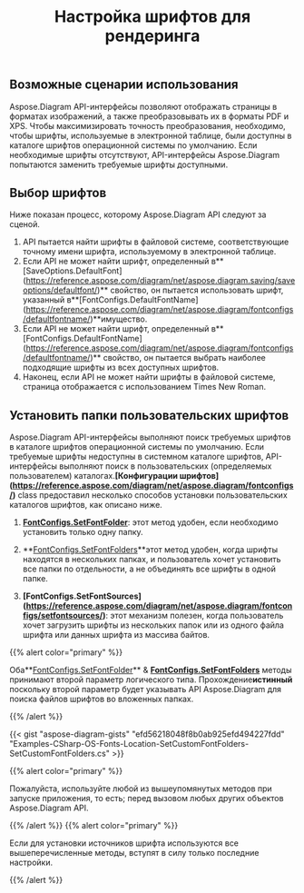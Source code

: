 ﻿---
title: Настройка шрифтов для рендеринга
type: docs
weight: 10
url: /ru/net/configuring-fonts-for-rendering/
---
## **Возможные сценарии использования**

Aspose.Diagram API-интерфейсы позволяют отображать страницы в форматах изображений, а также преобразовывать их в форматы PDF и XPS. Чтобы максимизировать точность преобразования, необходимо, чтобы шрифты, используемые в электронной таблице, были доступны в каталоге шрифтов операционной системы по умолчанию. Если необходимые шрифты отсутствуют, API-интерфейсы Aspose.Diagram попытаются заменить требуемые шрифты доступными.

## **Выбор шрифтов**

Ниже показан процесс, которому Aspose.Diagram API следуют за сценой.

1. API пытается найти шрифты в файловой системе, соответствующие точному имени шрифта, используемому в электронной таблице.
1.  Если API не может найти шрифт, определенный в**[SaveOptions.DefaultFont] (https://reference.aspose.com/diagram/net/aspose.diagram.saving/saveoptions/defaultfont/)** свойство, он пытается использовать шрифт, указанный в**[FontConfigs.DefaultFontName] (https://reference.aspose.com/diagram/net/aspose.diagram/fontconfigs/defaultfontname/)**имущество.
1.  Если API не может найти шрифт, определенный в**[FontConfigs.DefaultFontName] (https://reference.aspose.com/diagram/net/aspose.diagram/fontconfigs/defaultfontname/)** свойство, он пытается выбрать наиболее подходящие шрифты из всех доступных шрифтов.
1. Наконец, если API не может найти шрифты в файловой системе, страница отображается с использованием Times New Roman.

## **Установить папки пользовательских шрифтов**

 Aspose.Diagram API-интерфейсы выполняют поиск требуемых шрифтов в каталоге шрифтов операционной системы по умолчанию. Если требуемые шрифты недоступны в системном каталоге шрифтов, API-интерфейсы выполняют поиск в пользовательских (определяемых пользователем) каталогах.**[Конфигурации шрифтов] (https://reference.aspose.com/diagram/net/aspose.diagram/fontconfigs/)** class предоставил несколько способов установки пользовательских каталогов шрифтов, как описано ниже.

1. **[FontConfigs.SetFontFolder](https://reference.aspose.com/diagram/net/aspose.diagram/fontconfigs/setfontfolder/)**: этот метод удобен, если необходимо установить только одну папку.

1. **[FontConfigs.SetFontFolders](https://reference.aspose.com/diagram/net/aspose.diagram/fontconfigs/setfontfolders/)**этот метод удобен, когда шрифты находятся в нескольких папках, и пользователь хочет установить все папки по отдельности, а не объединять все шрифты в одной папке.
1. **[FontConfigs.SetFontSources] (https://reference.aspose.com/diagram/net/aspose.diagram/fontconfigs/setfontsources/)**: этот механизм полезен, когда пользователь хочет загрузить шрифты из нескольких папок или из одного файла шрифта или данных шрифта из массива байтов.

{{% alert color="primary" %}}

 Оба**[FontConfigs.SetFontFolder](https://reference.aspose.com/diagram/net/aspose.diagram/fontconfigs/setfontfolder/)** & **[FontConfigs.SetFontFolders](https://reference.aspose.com/diagram/net/aspose.diagram/fontconfigs/setfontfolders/)** методы принимают второй параметр логического типа. Прохождение**истинный** поскольку второй параметр будет указывать API Aspose.Diagram для поиска файлов шрифтов во вложенных папках.

{{% /alert %}}

{{< gist "aspose-diagram-gists" "efd56218048f8b0ab925efd494227fdd" "Examples-CSharp-OS-Fonts-Location-SetCustomFontFolders-SetCustomFontFolders.cs" >}}

{{% alert color="primary" %}}

Пожалуйста, используйте любой из вышеупомянутых методов при запуске приложения, то есть; перед вызовом любых других объектов Aspose.Diagram API.

{{% /alert %}} {{% alert color="primary" %}}

Если для установки источников шрифта используются все вышеперечисленные методы, вступят в силу только последние настройки.

{{% /alert %}}

